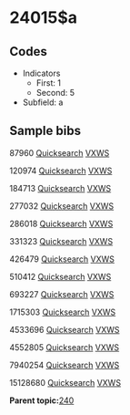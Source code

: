 # 24015$a

## Codes

-   Indicators
    -   First: 1
    -   Second: 5
-   Subfield: a

## Sample bibs

87960 [Quicksearch](https://search.library.yale.edu/catalog/87960) [VXWS](http://prodorbis.library.yale.edu:7014/vxws/GetHoldingsService?bibId=87960)

120974 [Quicksearch](https://search.library.yale.edu/catalog/120974) [VXWS](http://prodorbis.library.yale.edu:7014/vxws/GetHoldingsService?bibId=120974)

184713 [Quicksearch](https://search.library.yale.edu/catalog/184713) [VXWS](http://prodorbis.library.yale.edu:7014/vxws/GetHoldingsService?bibId=184713)

277032 [Quicksearch](https://search.library.yale.edu/catalog/277032) [VXWS](http://prodorbis.library.yale.edu:7014/vxws/GetHoldingsService?bibId=277032)

286018 [Quicksearch](https://search.library.yale.edu/catalog/286018) [VXWS](http://prodorbis.library.yale.edu:7014/vxws/GetHoldingsService?bibId=286018)

331323 [Quicksearch](https://search.library.yale.edu/catalog/331323) [VXWS](http://prodorbis.library.yale.edu:7014/vxws/GetHoldingsService?bibId=331323)

426479 [Quicksearch](https://search.library.yale.edu/catalog/426479) [VXWS](http://prodorbis.library.yale.edu:7014/vxws/GetHoldingsService?bibId=426479)

510412 [Quicksearch](https://search.library.yale.edu/catalog/510412) [VXWS](http://prodorbis.library.yale.edu:7014/vxws/GetHoldingsService?bibId=510412)

693227 [Quicksearch](https://search.library.yale.edu/catalog/693227) [VXWS](http://prodorbis.library.yale.edu:7014/vxws/GetHoldingsService?bibId=693227)

1715303 [Quicksearch](https://search.library.yale.edu/catalog/1715303) [VXWS](http://prodorbis.library.yale.edu:7014/vxws/GetHoldingsService?bibId=1715303)

4533696 [Quicksearch](https://search.library.yale.edu/catalog/4533696) [VXWS](http://prodorbis.library.yale.edu:7014/vxws/GetHoldingsService?bibId=4533696)

4552805 [Quicksearch](https://search.library.yale.edu/catalog/4552805) [VXWS](http://prodorbis.library.yale.edu:7014/vxws/GetHoldingsService?bibId=4552805)

7940254 [Quicksearch](https://search.library.yale.edu/catalog/7940254) [VXWS](http://prodorbis.library.yale.edu:7014/vxws/GetHoldingsService?bibId=7940254)

15128680 [Quicksearch](https://search.library.yale.edu/catalog/15128680) [VXWS](http://prodorbis.library.yale.edu:7014/vxws/GetHoldingsService?bibId=15128680)

**Parent topic:**[240](../../tags/240/240.md)


